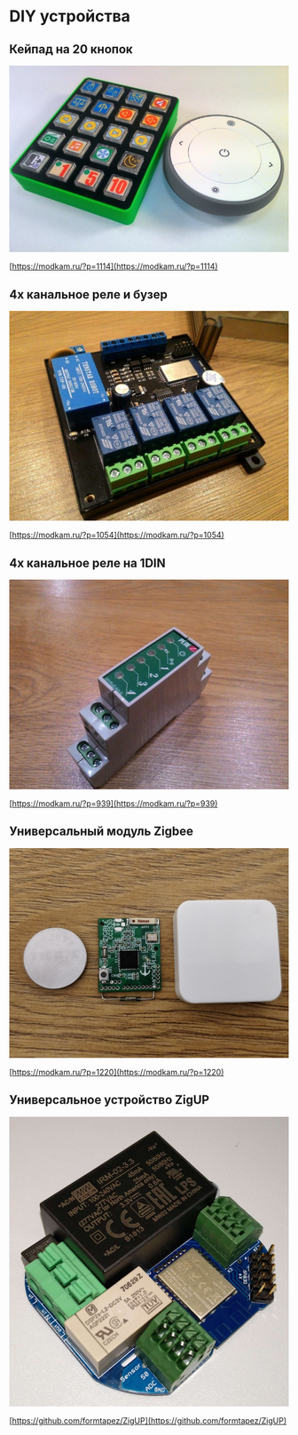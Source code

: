 DIY устройства
===

Кейпад на 20 кнопок
---
[![Кейпад на 20 кнопок](assets/15.jpg)](https://modkam.ru/?p=1114)

[https://modkam.ru/?p=1114](https://modkam.ru/?p=1114)

4х канальное реле и бузер
---
[![4х канальное реле и бузер](assets/zigbee-relay.jpg)](https://modkam.ru/?p=1054)

[https://modkam.ru/?p=1054](https://modkam.ru/?p=1054)

4х канальное реле на 1DIN
---
[![4х канальное реле на 1DIN](assets/p-20190117-212749.jpg)](https://modkam.ru/?p=939)

[https://modkam.ru/?p=939](https://modkam.ru/?p=939)

Универсальный модуль Zigbee
---
[![Универсальный модуль Zigbee](assets/56.54.webp)](https://modkam.ru/?p=1220)

[https://modkam.ru/?p=1220](https://modkam.ru/?p=1220)

Универсальное устройство ZigUP
---
[![Универсальное устройство ZigUP](assets/top-2.jpg)](https://github.com/formtapez/ZigUP)

[https://github.com/formtapez/ZigUP](https://github.com/formtapez/ZigUP)
